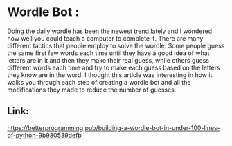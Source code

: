 

# Wordle Bot :

Doing the daily wordle has been the newest trend lately and I wondered how well you could teach a computer to complete it. There are many different tactics that people employ to solve the wordle. Some people guess the same first few words each time until they have a good idea of what letters are in it and then they make their real guess, while others guess different words each time and try to make each guess based on the letters they know are in the word. I thought this article was interesting in how it walks you through each step of creating a wordle bot and all the modifications they made to reduce the number of guesses. 

## Link:
https://betterprogramming.pub/building-a-wordle-bot-in-under-100-lines-of-python-9b980539defb